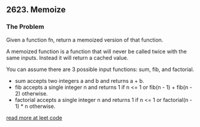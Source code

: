 ## 2623. Memoize

### The Problem

Given a function fn, return a memoized version of that function.

A memoized function is a function that will never be called twice with the same inputs. Instead it will return a cached value.

You can assume there are 3 possible input functions: sum, fib, and factorial.

- sum accepts two integers a and b and returns a + b.
- fib accepts a single integer n and returns 1 if n <= 1 or fib(n - 1) + fib(n - 2) otherwise.
- factorial accepts a single integer n and returns 1 if n <= 1 or factorial(n - 1) \* n otherwise.

[read more at leet code](https://leetcode.com/problems/memoize/description/)
